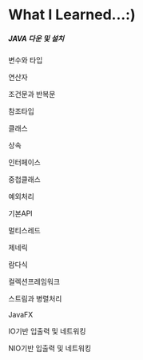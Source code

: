 # What I Learned...:)

##### JAVA 다운 및 설치



변수와 타입

연산자

조건문과 반복문

참조타입

클래스

상속

인터페이스

중첩클래스

예외처리

기본API

멀티스레드

제네릭

람다식

컬렉션프레임워크

스트림과 병렬처리

JavaFX

IO기반 입출력 및 네트워킹

NIO기반 입출력 및 네트워킹